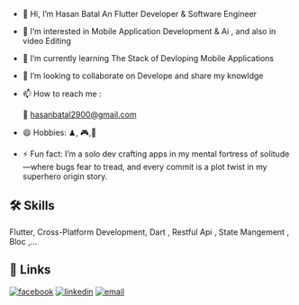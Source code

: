 - 👋 Hi, I’m Hasan Batal An Flutter Developer & Software Engineer
- 👀 I’m interested in Mobile Application Development & Ai , and also in video Editing
- 🌱 I’m currently learning The Stack of Devloping Mobile Applications
- 💞️ I’m looking to collaborate on Develope and share my knowldge
- 📫 How to reach me :

    📧 hasanbatal2900@gmail.com
- 😄 Hobbies: ♟, 🎮,🎥
- ⚡ Fun fact: I’m a solo dev crafting apps in my mental fortress of solitude—where bugs fear to tread, and every commit is a plot twist in my superhero origin story.


## 🛠 Skills
Flutter, Cross-Platform Development, Dart , Restful Api , State Mangement , Bloc ,...

## 🔗 Links
[![facebook](https://img.shields.io/badge/facebook-1DA1F2?style=for-the-badge&logo=facebook&logoColor=white)](https://www.facebook.com/hasan.batal.969)
[![linkedin](https://img.shields.io/badge/linkedin-0A66C2?style=for-the-badge&logo=linkedin&logoColor=white)](https://www.linkedin.com/in/hasan-batal)
[![email](https://img.shields.io/badge/email-000?style=for-the-badge&logo=email&logoColor=white)](https://katherineoelsner.com/)


<!---
HasanBatal2900/HasanBatal2900 is a ✨ special ✨ repository because its `README.md` (this file) appears on your GitHub profile.
You can click the Preview link to take a look at your changes.
--->
